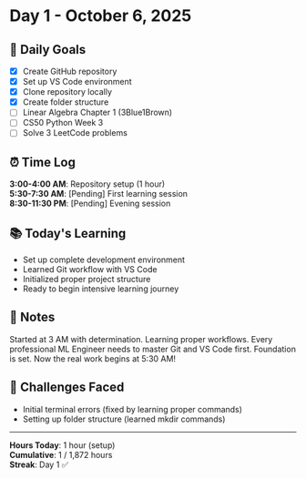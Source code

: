 # Day 1 - October 6, 2025

## 🎯 Daily Goals

- [x] Create GitHub repository
- [x] Set up VS Code environment
- [x] Clone repository locally
- [x] Create folder structure
- [ ] Linear Algebra Chapter 1 (3Blue1Brown)
- [ ] CS50 Python Week 3
- [ ] Solve 3 LeetCode problems

## ⏰ Time Log

**3:00-4:00 AM**: Repository setup (1 hour)  
**5:30-7:30 AM**: [Pending] First learning session  
**8:30-11:30 PM**: [Pending] Evening session

## 📚 Today's Learning

- Set up complete development environment
- Learned Git workflow with VS Code
- Initialized proper project structure
- Ready to begin intensive learning journey

## 💪 Notes

Started at 3 AM with determination. Learning proper workflows.
Every professional ML Engineer needs to master Git and VS Code first.
Foundation is set. Now the real work begins at 5:30 AM!

## 🐛 Challenges Faced

- Initial terminal errors (fixed by learning proper commands)
- Setting up folder structure (learned mkdir commands)

---

**Hours Today**: 1 hour (setup)  
**Cumulative**: 1 / 1,872 hours  
**Streak**: Day 1 ✅
